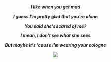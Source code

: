 <h5 align="center">
<p>I like when you get mad
</p><p>
I guess I'm pretty glad that you're alone
</p><p>
You said she's scared of me?
</p><p>
I mean, I don't see what she sees
</p><p>
But maybe it's 'cause I'm wearing your cologne</p>
<img src="https://media.discordapp.net/attachments/1195853894648078497/1204195971496550500/image.png?ex=65d3d9e4&is=65c164e4&hm=546d8cc1013afc9bbd4be6895ea9ec1cb21e6adea58b6ee1b925ca76a31e6ab6&=&format=webp&quality=lossless&width=796&height=594"/>
</h5>  
